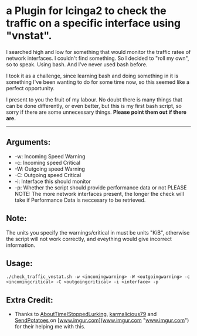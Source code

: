 # a Plugin for Icinga2 to check the traffic on a specific interface using "vnstat". #

I searched high and low for something that would monitor the traffic ratee of network interfaces. I couldn't find something. So I decided to "roll my own", so to speak. Using bash. And I've never used bash before.

I took it as a challenge, since learning bash and doing something in it is something I've been wanting to do for some time now, so this seemed like a perfect opportunity.


I present to you the fruit of my labour. No doubt there is many things that can be done differently, or even better, but this is my first bash script, so sorry if there are some unnecessary things. **Please point them out if there are.**

----------
## Arguments: ##
- -w: Incoming Speed Warning
- -c: Incoming speed Critical
- -W: Outgoing speed Warning
- -C: Outgoing speed Critical
- -i: Interface this should monitor
- -p: Whether the script should provide performance data or not PLEASE NOTE: The more network interfaces present, the longer the check will take if Performance Data is neccesary to be retrieved.

## Note: ##
The units you specify the warnings/critical in must be units "KiB", otherwise the script will not work correctly, and eveything would give incorrect information.

## Usage: ##
    ./check_traffic_vnstat.sh -w <incomingwarning> -W <outgoingwarning> -c <incomingcritical> -C <outgoingcritical> -i <interface> -p
## Extra Credit: ##
- Thanks to [AboutTimeIStoppedLurking](https://imgur.com/user/AboutTimeIStoppedLurking), [karmalicious79](https://imgur.com/user/karmalicious79) and [SendPotatoes ](https://imgur.com/user/SendPotatoes)on [www.imgur.com](www.imgur.com "www.imgur.com") for their helping me with this.
 
